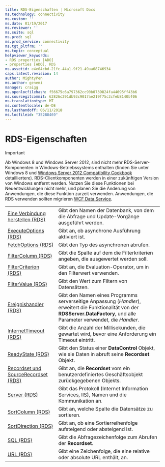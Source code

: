 ```yaml
---
title: RDS-Eigenschaften | Microsoft Docs
ms.technology: connectivity
ms.custom: ''
ms.date: 01/19/2017
ms.reviewer: ''
ms.suite: sql
ms.prod: sql
ms.prod_service: connectivity
ms.tgt_pltfrm: ''
ms.topic: conceptual
helpviewer_keywords:
- RDS properties [ADO]
- properties [ADO], RDS
ms.assetid: e4e04cbd-21fc-44a1-9f21-49aa68746934
caps.latest.revision: 14
author: MightyPen
ms.author: genemi
manager: craigg
ms.openlocfilehash: f56675c6a797362cc90b0739824fa44095ff43b6
ms.sourcegitcommit: 62826c291db93c9017ae219f75c3cfeb8140bf06
ms.translationtype: MT
ms.contentlocale: de-DE
ms.lasthandoff: 06/11/2018
ms.locfileid: "35288469"
---
```

# <a name="rds-properties"></a>RDS-Eigenschaften
> [!IMPORTANT]
>  Ab Windows 8 und Windows Server 2012, sind nicht mehr RDS-Server-Komponenten in Windows-Betriebssystems enthalten (finden Sie unter Windows 8 und [Windows Server 2012 Compatibility Cookbook](https://www.microsoft.com/en-us/download/details.aspx?id=27416) detailliertere). RDS-Clientkomponenten werden in einer zukünftigen Version von Windows entfernt werden. Nutzen Sie diese Funktionen bei Neuentwicklungen nicht mehr, und planen Sie die Änderung von Anwendungen, die diese Funktion zurzeit verwenden. Anwendungen, die RDS verwenden sollten migrieren [WCF Data Service](http://go.microsoft.com/fwlink/?LinkId=199565).  
  
|||  
|-|-|  
|[Eine Verbindung herstellen (RDS)](../../../ado/reference/rds-api/connect-property-rds.md)|Gibt den Namen der Datenbank, von dem die Abfrage und Update-Vorgänge ausgeführt werden.|  
|[ExecuteOptions (RDS)](../../../ado/reference/rds-api/executeoptions-property-rds.md)|Gibt an, ob asynchrone Ausführung aktiviert ist.|  
|[FetchOptions (RDS)](../../../ado/reference/rds-api/fetchoptions-property-rds.md)|Gibt den Typ des asynchronen abrufen.|  
|[FilterColumn (RDS)](../../../ado/reference/rds-api/filtercolumn-property-rds.md)|Gibt die Spalte auf dem die Filterkriterien angeben, die ausgewertet werden soll.|  
|[FilterCriterion (RDS)](../../../ado/reference/rds-api/filtercriterion-property-rds.md)|Gibt an, die Evaluation-Operator, um in den Filterwert verwenden.|  
|[FilterValue (RDS)](../../../ado/reference/rds-api/filtervalue-property-rds.md)|Gibt den Wert zum Filtern von Datensätzen.|  
|[Ereignishandler (RDS)](../../../ado/reference/rds-api/handler-property-rds.md)|Gibt den Namen eines Programms serverseitige Anpassung (*Handler*), erweitert die Funktionalität von der **RDSServer.DataFactory**, und alle Parameter verwendet, die *Handler*.|  
|[InternetTimeout (RDS)](../../../ado/reference/rds-api/internettimeout-property-rds.md)|Gibt die Anzahl der Millisekunden, die gewartet wird, bevor eine Anforderung ein Timeout eintritt.|  
|[ReadyState (RDS)](../../../ado/reference/rds-api/readystate-property-rds.md)|Gibt den Status einer **DataControl** Objekt, wie sie Daten in abruft seine **Recordset** Objekt.|  
|[Recordset und SourceRecordset (RDS)](../../../ado/reference/rds-api/recordset-sourcerecordset-properties-rds.md)|Gibt an, die **Recordset** vom ein benutzerdefiniertes Geschäftsobjekt zurückgegebenen Objekts.|  
|[Server (RDS)](../../../ado/reference/rds-api/server-property-rds.md)|Gibt das Protokoll (Internet Information Services, IIS), Namen und die Kommunikation an.|  
|[SortColumn (RDS)](../../../ado/reference/rds-api/sortcolumn-property-rds.md)|Gibt an, welche Spalte die Datensätze zu sortieren.|  
|[SortDirection (RDS)](../../../ado/reference/rds-api/sortdirection-property-rds.md)|Gibt an, ob eine Sortierreihenfolge aufsteigend oder absteigend ist.|  
|[SQL (RDS)](../../../ado/reference/rds-api/sql-property.md)|Gibt die Abfragezeichenfolge zum Abrufen der **Recordset**.|  
|[URL (RDS)](../../../ado/reference/rds-api/url-property-rds.md)|Gibt eine Zeichenfolge, die eine relative oder absolute URL enthält, an.|






















